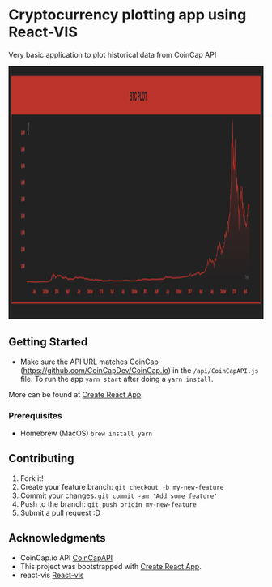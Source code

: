 # Cryptocurrency plotting app using React-VIS 

Very basic application to plot historical data from CoinCap API

<img src="/plot.png" height="500" />

## Getting Started
* Make sure the API URL matches CoinCap (https://github.com/CoinCapDev/CoinCap.io) in the ```/api/CoinCapAPI.js``` file.
To run the app ```yarn start``` after doing a ```yarn install```.

More can be found at [Create React App](https://github.com/facebookincubator/create-react-app).

### Prerequisites

* Homebrew (MacOS)
```brew install yarn```

## Contributing

1. Fork it!
2. Create your feature branch: `git checkout -b my-new-feature`
3. Commit your changes: `git commit -am 'Add some feature'`
4. Push to the branch: `git push origin my-new-feature`
5. Submit a pull request :D

## Acknowledgments
* CoinCap.io API [CoinCapAPI](https://github.com/CoinCapDev/CoinCap.io)
* This project was bootstrapped with [Create React App](https://github.com/facebookincubator/create-react-app).
* react-vis [React-vis](https://github.com/uber/react-vis)
